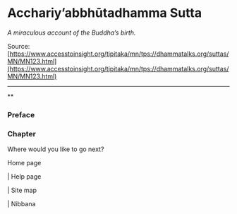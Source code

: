 # Acchariy’abbhūtadhamma Sutta

*A miraculous account of the Buddha’s birth.*

Source: [https://www.accesstoinsight.org/tipitaka/mn/tps://dhammatalks.org/suttas/MN/MN123.html](https://www.accesstoinsight.org/tipitaka/mn/tps://dhammatalks.org/suttas/MN/MN123.html)

---

**

### Preface

### Chapter

Where would you like to go next?

Home page

| Help page

| Site map

| Nibbana